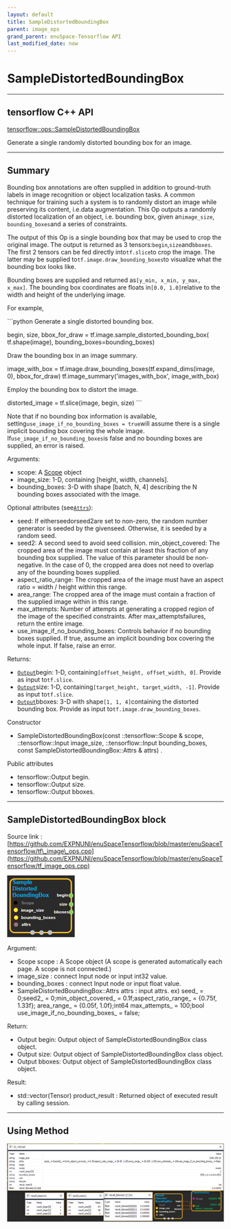 ```yaml
--- 
layout: default 
title: SampleDistortedBoundingBox 
parent: image_ops 
grand_parent: enuSpace-Tensorflow API 
last_modified_date: now 
--- 
```


# SampleDistortedBoundingBox

---

## tensorflow C++ API

[tensorflow::ops::SampleDistortedBoundingBox](https://www.tensorflow.org/api_docs/cc/class/tensorflow/ops/sample-distorted-bounding-box)

Generate a single randomly distorted bounding box for an image.

---

## Summary

Bounding box annotations are often supplied in addition to ground-truth labels in image recognition or object localization tasks. A common technique for training such a system is to randomly distort an image while preserving its content, i.e.data augmentation. This Op outputs a randomly distorted localization of an object, i.e. bounding box, given an`image_size`, `bounding_boxes`and a series of constraints.

The output of this Op is a single bounding box that may be used to crop the original image. The output is returned as 3 tensors:`begin`,`size`and`bboxes`. The first 2 tensors can be fed directly into`tf.slice`to crop the image. The latter may be supplied to`tf.image.draw_bounding_boxes`to visualize what the bounding box looks like.

Bounding boxes are supplied and returned as`[y_min, x_min, y_max, x_max]`. The bounding box coordinates are floats in`[0.0, 1.0]`relative to the width and height of the underlying image.

For example,

\`\`\`python Generate a single distorted bounding box.

begin, size, bbox\_for\_draw = tf.image.sample\_distorted\_bounding\_box\( tf.shape\(image\), bounding\_boxes=bounding\_boxes\)

Draw the bounding box in an image summary.

image\_with\_box = tf.image.draw\_bounding\_boxes\(tf.expand\_dims\(image, 0\), bbox\_for\_draw\) tf.image\_summary\('images\_with\_box', image\_with\_box\)

Employ the bounding box to distort the image.

distorted\_image = tf.slice\(image, begin, size\) \`\`\`

Note that if no bounding box information is available, setting`use_image_if_no_bounding_boxes = true`will assume there is a single implicit bounding box covering the whole image. If`use_image_if_no_bounding_boxes`is false and no bounding boxes are supplied, an error is raised.

Arguments:

* scope: A [Scope](https://www.tensorflow.org/api_docs/cc/class/tensorflow/scope.html#classtensorflow_1_1_scope) object
* image\_size: 1-D, containing \[height, width, channels\].
* bounding\_boxes: 3-D with shape \[batch, N, 4\] describing the N bounding boxes associated with the image.

Optional attributes \(see[`Attrs`](https://www.tensorflow.org/api_docs/cc/struct/tensorflow/ops/quantized-resize-bilinear/attrs.html#structtensorflow_1_1ops_1_1_quantized_resize_bilinear_1_1_attrs)\):

* seed: If eitherseedorseed2are set to non-zero, the random number generator is seeded by the givenseed. Otherwise, it is seeded by a random seed.
* seed2: A second seed to avoid seed collision.
  min\_object\_covered: The cropped area of the image must contain at least this fraction of any bounding box supplied. The value of this parameter should be non-negative. In the case of 0, the cropped area does not need to overlap any of the bounding boxes supplied.
* aspect\_ratio\_range: The cropped area of the image must have an aspect ratio = width / height within this range.
* area\_range: The cropped area of the image must contain a fraction of the supplied image within in this range.
* max\_attempts: Number of attempts at generating a cropped region of the image of the specified constraints. After
  max\_attemptsfailures, return the entire image.
* use\_image\_if\_no\_bounding\_boxes: Controls behavior if no bounding boxes supplied. If true, assume an implicit bounding box covering the whole input. If false, raise an error.

Returns:

* [`Output`](https://www.tensorflow.org/api_docs/cc/class/tensorflow/output.html#classtensorflow_1_1_output)begin: 1-D, containing`[offset_height, offset_width, 0]`. Provide as input to`tf.slice`.
* [`Output`](https://www.tensorflow.org/api_docs/cc/class/tensorflow/output.html#classtensorflow_1_1_output)size: 1-D, containing`[target_height, target_width, -1]`. Provide as input to`tf.slice`.
* [`Output`](https://www.tensorflow.org/api_docs/cc/class/tensorflow/output.html#classtensorflow_1_1_output)bboxes: 3-D with shape`[1, 1, 4]`containing the distorted bounding box. Provide as input to`tf.image.draw_bounding_boxes`.

Constructor

* SampleDistortedBoundingBox\(const ::tensorflow::Scope & scope, ::tensorflow::Input image\_size, ::tensorflow::Input bounding\_boxes, const SampleDistortedBoundingBox::Attrs & attrs\) .

Public attributes

* tensorflow::Output begin.
* tensorflow::Output size.
* tensorflow::Output bboxes.

---

## SampleDistortedBoundingBox block

Source link : [https://github.com/EXPNUNI/enuSpaceTensorflow/blob/master/enuSpaceTensorflow/tf\_image\_ops.cpp](https://github.com/EXPNUNI/enuSpaceTensorflow/blob/master/enuSpaceTensorflow/tf_image_ops.cpp)

![](../assets/image_SampleDistortedBoundingBox_Symbol.png)

Argument:

* Scope scope : A Scope object \(A scope is generated automatically each page. A scope is not connected.\)
* image\_size : connect  Input node or input int32 value.
* bounding\_boxes : connect Input node or input float value.
* SampleDistortedBoundingBox::Attrs  attrs : input attrs. ex\) seed\_ = 0;seed2\_ = 0;min\_object\_covered\_ = 0.1f;aspect\_ratio\_range\_ = {0.75f, 1.33f}; area\_range\_ = {0.05f, 1.0f};int64 max\_attempts\_ = 100;bool use\_image\_if\_no\_bounding\_boxes\_ = false;

Return:

* Output begin: Output object of SampleDistortedBoundingBox class object.
* Output size: Output object of SampleDistortedBoundingBox class object.
* Output bboxes: Output object of SampleDistortedBoundingBox class object.

Result:

* std::vector\(Tensor\) product\_result : Returned object of executed result by calling session.

---

## Using Method

![](../assets/image_SampleDistortedBoundingBox_Method.png)

